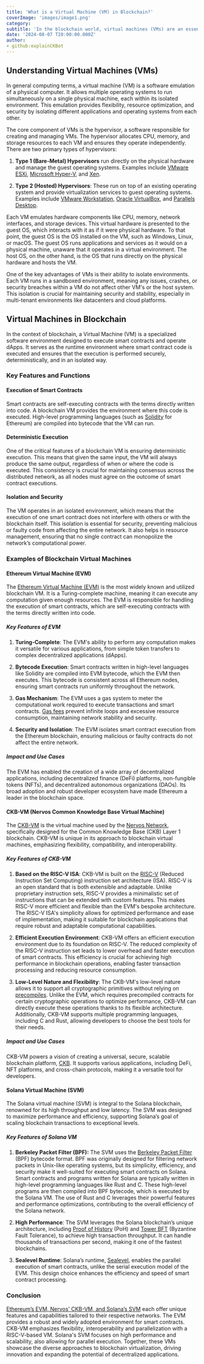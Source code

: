 ```yaml
---
title: 'What is a Virtual Machine (VM) in Blockchain?'
coverImage: 'images/image1.png'
category:
subtitle: 'In the blockchain world, virtual machines (VMs) are an essential technology for executing smart contracts and decentralized applications (dApps). While virtual machines are a well-known concept in traditional computing, their application in blockchain brings unique functionalities and benefits tailored to the decentralized nature of these networks.'
date: '2024-08-07 T20:00:00.000Z'
author:
- github:explainCKBot
---
```



## Understanding Virtual Machines (VMs)

In general computing terms, a virtual machine (VM) is a software emulation of a physical computer. It allows multiple operating systems to run simultaneously on a single physical machine, each within its isolated environment. This emulation provides flexibility, resource optimization, and security by isolating different applications and operating systems from each other.

The core component of VMs is the hypervisor, a software responsible for creating and managing VMs. The hypervisor allocates CPU, memory, and storage resources to each VM and ensures they operate independently. There are two primary types of hypervisors:

1. **Type 1 (Bare-Metal) Hypervisors** run directly on the physical hardware and manage the guest operating systems. Examples include [VMware ESXi](https://en.wikipedia.org/wiki/VMware_ESXi), [Microsoft Hyper-V](https://en.wikipedia.org/wiki/Hyper-V), and [Xen](https://en.wikipedia.org/wiki/Xen).

2. **Type 2 (Hosted) Hypervisors**: These run on top of an existing operating system and provide virtualization services to guest operating systems. Examples include [VMware Workstation](https://en.wikipedia.org/wiki/VMware_Workstation), [Oracle VirtualBox](https://en.wikipedia.org/wiki/VirtualBox), and [Parallels Desktop](https://en.wikipedia.org/wiki/Parallels_Desktop_for_Mac).

Each VM emulates hardware components like CPU, memory, network interfaces, and storage devices. This virtual hardware is presented to the guest OS, which interacts with it as if it were physical hardware. To that point, the guest OS is the OS installed on the VM, such as Windows, Linux, or macOS. The guest OS runs applications and services as it would on a physical machine, unaware that it operates in a virtual environment. The host OS, on the other hand, is the OS that runs directly on the physical hardware and hosts the VM.

One of the key advantages of VMs is their ability to isolate environments. Each VM runs in a sandboxed environment, meaning any issues, crashes, or security breaches within a VM do not affect other VM's or the host system. This isolation is crucial for maintaining security and stability, especially in multi-tenant environments like datacenters and cloud platforms.


## Virtual Machines in Blockchain

In the context of blockchain, a Virtual Machine (VM) is a specialized software environment designed to execute smart contracts and operate dApps. It serves as the runtime environment where smart contract code is executed and ensures that the execution is performed securely, deterministically, and in an isolated way. 


### Key Features and Functions


#### **Execution of Smart Contracts**

Smart contracts are self-executing contracts with the terms directly written into code. A blockchain VM provides the environment where this code is executed. High-level programming languages (such as [Solidity](https://en.wikipedia.org/wiki/Solidity) for Ethereum) are compiled into bytecode that the VM can run.


#### **Deterministic Execution**

One of the critical features of a blockchain VM is ensuring deterministic execution. This means that given the same input, the VM will always produce the same output, regardless of when or where the code is executed. This consistency is crucial for maintaining consensus across the distributed network, as all nodes must agree on the outcome of smart contract executions.


#### **Isolation and Security**

The VM operates in an isolated environment, which means that the execution of one smart contract does not interfere with others or with the blockchain itself. This isolation is essential for security, preventing malicious or faulty code from affecting the entire network. It also helps in resource management, ensuring that no single contract can monopolize the network’s computational power.


### **Examples of Blockchain Virtual Machines**


#### **Ethereum Virtual Machine (EVM)**

The [Ethereum Virtual Machine (EVM)](https://ethereum.org/en/developers/docs/evm/) is the most widely known and utilized blockchain VM. It is a Turing-complete machine, meaning it can execute any computation given enough resources. The EVM is responsible for handling the execution of smart contracts, which are self-executing contracts with the terms directly written into code.


##### **Key Features of EVM**

1. **Turing-Complete**: The EVM's ability to perform any computation makes it versatile for various applications, from simple token transfers to complex decentralized applications (dApps).

2. **Bytecode Execution**: Smart contracts written in high-level languages like Solidity are compiled into EVM bytecode, which the EVM then executes. This bytecode is consistent across all Ethereum nodes, ensuring smart contracts run uniformly throughout the network.

3. **Gas Mechanism**: The EVM uses a gas system to meter the computational work required to execute transactions and smart contracts. [Gas fees](https://www.nervos.org/knowledge-base/what_is_a_blockchain_gas_fee_(explainCKBot)) prevent infinite loops and excessive resource consumption, maintaining network stability and security.

4. **Security and Isolation**: The EVM isolates smart contract execution from the Ethereum blockchain, ensuring malicious or faulty contracts do not affect the entire network.


##### **Impact and Use Cases**

The EVM has enabled the creation of a wide array of decentralized applications, including decentralized finance (DeFi) platforms, non-fungible tokens (NFTs), and decentralized autonomous organizations (DAOs). Its broad adoption and robust developer ecosystem have made Ethereum a leader in the blockchain space.


#### **CKB-VM (Nervos Common Knowledge Base Virtual Machine)**

The [CKB-VM](https://docs.nervos.org/docs/tech-explanation/ckb-vm) is the virtual machine used by the [Nervos Network](https://www.nervos.org/knowledge-base/nervos_overview_of_a_layered_blockchain), specifically designed for the Common Knowledge Base (CKB) Layer 1 blockchain. CKB-VM is unique in its approach to blockchain virtual machines, emphasizing flexibility, compatibility, and interoperability.


##### **Key Features of CKB-VM**

1. **Based on the RISC-V ISA**: CKB-VM is built on the [RISC-V](https://www.nervos.org/knowledge-base/what_is_riscv_(explainCKBot)) (Reduced Instruction Set Computing) instruction set architecture (ISA). RISC-V is an open standard that is both extensible and adaptable. Unlike proprietary instruction sets, RISC-V provides a minimalistic set of instructions that can be extended with custom features. This makes RISC-V more efficient and flexible than the EVM's bespoke architecture. The RISC-V ISA's simplicity allows for optimized performance and ease of implementation, making it suitable for blockchain applications that require robust and adaptable computational capabilities.

2. **Efficient Execution Environment**: CKB-VM offers an efficient execution environment due to its foundation on RISC-V. The reduced complexity of the RISC-V instruction set leads to lower overhead and faster execution of smart contracts. This efficiency is crucial for achieving high performance in blockchain operations, enabling faster transaction processing and reducing resource consumption.

3. **Low-Level Nature and Flexibility**: The CKB-VM's low-level nature allows it to support all cryptographic primitives without relying on [precompiles](https://www.nervos.org/knowledge-base/what_are-precompiles_(explainCKBot)). Unlike the EVM, which requires precompiled contracts for certain cryptographic operations to optimize performance, CKB-VM can directly execute these operations thanks to its flexible architecture. Additionally, CKB-VM supports multiple programming languages, including C and Rust, allowing developers to choose the best tools for their needs.


##### **Impact and Use Cases**

CKB-VM powers a vision of creating a universal, secure, scalable blockchain platform, [CKB](https://www.youtube.com/watch?v=zD9xFpLmkVM). It supports various applications, including DeFi, NFT platforms, and cross-chain protocols, making it a versatile tool for developers.


#### **Solana Virtual Machine (SVM)**

The Solana virtual machine (SVM) is integral to the Solana blockchain, renowned for its high throughput and low latency. The SVM was designed to maximize performance and efficiency, supporting Solana’s goal of scaling blockchain transactions to exceptional levels.


##### **Key Features of Solana VM**

1. **Berkeley Packet Filter (BPF):** The SVM uses the [Berkeley Packet Filter](https://en.wikipedia.org/wiki/Berkeley_Packet_Filter) (BPF) bytecode format. BPF was originally designed for filtering network packets in Unix-like operating systems, but its simplicity, efficiency, and security make it well-suited for executing smart contracts on Solana. Smart contracts and programs written for Solana are typically written in high-level programming languages like Rust and C. These high-level programs are then compiled into BPF bytecode, which is executed by the Solana VM. The use of Rust and C leverages their powerful features and performance optimizations, contributing to the overall efficiency of the Solana network.

2. **High Performance**: The SVM leverages the Solana blockchain’s unique architecture, including [Proof of History](https://medium.com/solana-labs/proof-of-history-explained-by-a-water-clock-e682183417b8) (PoH) and [Tower BFT](https://medium.com/solana-labs/tower-bft-solanas-high-performance-implementation-of-pbft-464725911e79) (Byzantine Fault Tolerance), to achieve high transaction throughput. It can handle thousands of transactions per second, making it one of the fastest blockchains.

3. **Sealevel Runtime**: Solana’s runtime, [Sealevel](https://medium.com/solana-labs/sealevel-parallel-processing-thousands-of-smart-contracts-d814b378192), enables the parallel execution of smart contracts, unlike the serial execution model of the EVM. This design choice enhances the efficiency and speed of smart contract processing.


### **Conclusion**

[Ethereum’s EVM, Nervos’ CKB-VM, and Solana’s SVM](https://www.nervos.org/knowledge-base/comparing_blockchain_virtual_machines) each offer unique features and capabilities tailored to their respective networks. The EVM provides a robust and widely adopted environment for smart contracts. CKB-VM emphasizes flexibility, interoperability and parallelization with a RISC-V-based VM. Solana's SVM focuses on high performance and scalability, also allowing for parallel execution. Together, these VMs showcase the diverse approaches to blockchain virtualization, driving innovation and expanding the potential of decentralized applications.

